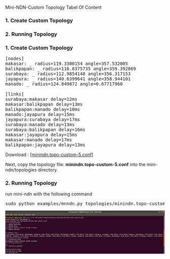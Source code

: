 
Mini-NDN-Custom Topology
Tabel Of Content

### 1. Create Custom Topology 
### 2. Running Topology   
 
### <b>1. Create Custom Topology</b>   

<pre>
[nodes]
makasar: _ radius=119.3300154 angle=357.532005
balikpapan: _ radius=116.8375735 angle=359.392869
surabaya: _ radius=112.9854148 angle=356.317153
jayapura: _ radius=140.6399641 angle=358.944101
manado: _ radius=124.849872 angle=0.67717960

[links]
surabaya:makasar delay=12ms
makasar:balikpapan delay=13ms
balikpapan:manado delay=10ms
manado:jayapura delay=15ms
jayapura:surabaya delay=17ms
surabaya:manado delay=13ms
surabaya:balikpapan delay=16ms
makasar:jayapura delay=15ms
makasar:manado delay=17ms
balikpapan:jayapura delay=13ms
</pre>

Download : [[minindn.topo-custom-5.conf]](https://github.com/syaifulahdan/Mini-NDN-Work/blob/main/Assignment%203:NDN-CustomTopology/minindn.topo-custom-5.conf)

Next, copy the topology file: **minindn.topo-custom-5.conf** into the mini-ndn/topologies directory.

### <b>2. Running Topology</b>   

run mini-ndn with the following command

<pre>
sudo python examples/mnndn.py topologies/minindn.topo-custom-5.conf
</pre>
![[alt image]](https://github.com/syaifulahdan/Mini-NDN-Work/blob/main/Assignment%203:NDN-CustomTopology/CustomTopology-Image-5-Nodes/running-ct5nodes.png)
